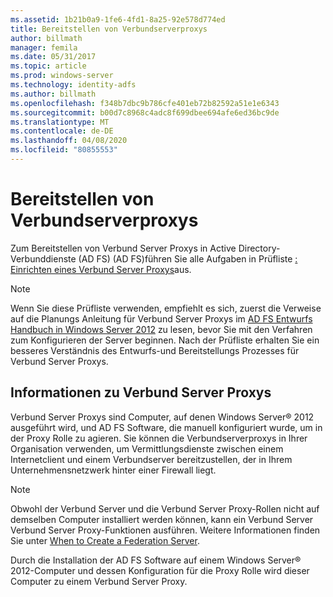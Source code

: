 ```yaml
---
ms.assetid: 1b21b0a9-1fe6-4fd1-8a25-92e578d774ed
title: Bereitstellen von Verbundserverproxys
author: billmath
manager: femila
ms.date: 05/31/2017
ms.topic: article
ms.prod: windows-server
ms.technology: identity-adfs
ms.author: billmath
ms.openlocfilehash: f348b7dbc9b786cfe401eb72b82592a51e1e6343
ms.sourcegitcommit: b00d7c8968c4adc8f699dbee694afe6ed36bc9de
ms.translationtype: MT
ms.contentlocale: de-DE
ms.lasthandoff: 04/08/2020
ms.locfileid: "80855553"
---
```

# <a name="deploying-federation-server-proxies"></a>Bereitstellen von Verbundserverproxys

Zum Bereitstellen von Verbund Server Proxys in Active Directory-Verbunddienste (AD FS) \(AD FS\)führen Sie alle Aufgaben in Prüfliste [: Einrichten eines Verbund Server Proxys](Checklist--Setting-Up-a-Federation-Server-Proxy.md)aus.  
  
> [!NOTE]  
> Wenn Sie diese Prüfliste verwenden, empfiehlt es sich, zuerst die Verweise auf die Planungs Anleitung für Verbund Server Proxys im [AD FS Entwurfs Handbuch in Windows Server 2012](https://technet.microsoft.com/library/dd807036.aspx) zu lesen, bevor Sie mit den Verfahren zum Konfigurieren der Server beginnen. Nach der Prüfliste erhalten Sie ein besseres Verständnis des Entwurfs-und Bereitstellungs Prozesses für Verbund Server Proxys.  
  
## <a name="about-federation-server-proxies"></a>Informationen zu Verbund Server Proxys  
Verbund Server Proxys sind Computer, auf denen Windows Server&reg; 2012 ausgeführt wird, und AD FS Software, die manuell konfiguriert wurde, um in der Proxy Rolle zu agieren. Sie können die Verbundserverproxys in Ihrer Organisation verwenden, um Vermittlungsdienste zwischen einem Internetclient und einem Verbundserver bereitzustellen, der in Ihrem Unternehmensnetzwerk hinter einer Firewall liegt.  
  
> [!NOTE]  
> Obwohl der Verbund Server und die Verbund Server Proxy-Rollen nicht auf demselben Computer installiert werden können, kann ein Verbund Server Verbund Server Proxy-Funktionen ausführen. Weitere Informationen finden Sie unter [When to Create a Federation Server](https://technet.microsoft.com/library/dd807101.aspx).  
  
Durch die Installation der AD FS Software auf einem Windows Server&reg; 2012-Computer und dessen Konfiguration für die Proxy Rolle wird dieser Computer zu einem Verbund Server Proxy.  
  

